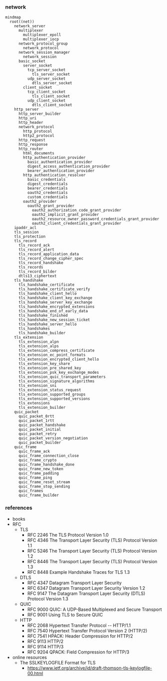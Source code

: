### network

```mermaid
mindmap
  root((net))
    network_server
      multiplexer
        multiplexer_epoll
        multiplexer_iocp
      network_protocol_group
        network_protocol
      network_session_manager
        network_session
      basic_socket
        server_socket
          tcp_server_socket
            tls_server_socket
          udp_server_socket
            dtls_server_socket
        client_socket
          tcp_client_socket
            tls_client_socket
          udp_client_socket
            dtls_client_socket
    http_server
      http_server_builder
      http_uri
      http_header
      network_protocol
        http_protocol
        http2_protocol
      http_request
      http_response
      http_router
        html_documents
        http_authentication_provider
          basic_authentication_provider
          digest_access_authentication_provider
          bearer_authentication_provider
        http_authentication_resolver
          basic_credentials
          digest_credentials
          bearer_credentials
          oauth2_credentials
          custom_credentials
        oauth2_provider
          oauth2_grant_provider
            oauth2_authorization_code_grant_provider
            oauth2_implicit_grant_provider
            oauth2_resource_owner_password_credentials_grant_provider
            oauth2_client_credentials_grant_provider
    ipaddr_acl
    tls_session
    tls_protection
    tls_record
      tls_record_ack
      tls_record_alert
      tls_record_application_data
      tls_record_change_cipher_spec
      tls_record_handshake
      tls_records
      tls_record_bilder
      dtls13_ciphertext
    tls_handshake
      tls_handshake_certificate
      tls_handshake_certificate_verify
      tls_handshake_client_hello
      tls_handshake_client_key_exchange
      tls_handshake_server_key_exchange
      tls_handshake_encrypted_extensions
      tls_handshake_end_of_early_data
      tls_handshake_finished
      tls_handshake_new_session_ticket
      tls_handshake_server_hello
      tls_handshakes
      tls_handshake_builder
    tls_extension
      tls_extension_alpn
      tls_extension_alps
      tls_extension_compress_certificate
      tls_extension_ec_point_formats
      tls_extension_encrypted_client_hello
      tls_extension_key_share
      tls_extension_pre_shared_key
      tls_extension_psk_key_exchange_modes
      tls_extension_quic_transport_parameters
      tls_extension_signature_algorithms
      tls_extension_sni
      tls_extension_status_request
      tls_extension_supported_groups
      tls_extension_supported_versions
      tls_extensions
      tls_extension_builder
    quic_packet
      quic_packet_0rtt
      quic_packet_1rtt
      quic_packet_handshake
      quic_packet_initial
      quic_packet_retry
      quic_packet_version_negotiation
      quic_packet_builder
    quic_frame
      quic_frame_ack
      quic_frame_connection_close
      quic_frame_crypto
      quic_frame_handshake_done
      quic_frame_new_token
      quic_frame_padding
      quic_frame_ping
      quic_frame_reset_stream
      quic_frame_stop_sending
      quic_frames
      quic_frame_builder
```

### references

* books
* RFC
  * TLS
    * RFC 2246 The TLS Protocol Version 1.0
    * RFC 4346 The Transport Layer Security (TLS) Protocol Version 1.1
    * RFC 5246 The Transport Layer Security (TLS) Protocol Version 1.2
    * RFC 8446 The Transport Layer Security (TLS) Protocol Version 1.3
    * RFC 8448 Example Handshake Traces for TLS 1.3
  * DTLS
    * RFC 4347 Datagram Transport Layer Security
    * RFC 6347 Datagram Transport Layer Security Version 1.2
    * RFC 9147 The Datagram Transport Layer Security (DTLS) Protocol Version 1.3
  * QUIC
    * RFC 9000 QUIC: A UDP-Based Multiplexed and Secure Transport
    * RFC 9001 Using TLS to Secure QUIC
  * HTTP
    * RFC 2068 Hypertext Transfer Protocol -- HTTP/1.1
    * RFC 7540 Hypertext Transfer Protocol Version 2 (HTTP/2)
    * RFC 7541 HPACK: Header Compression for HTTP/2
    * RFC 9113 HTTP/2
    * RFC 9114 HTTP/3
    * RFC 9204 QPACK: Field Compression for HTTP/3
* online resources
  * The SSLKEYLOGFILE Format for TLS
    * https://www.ietf.org/archive/id/draft-thomson-tls-keylogfile-00.html
